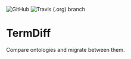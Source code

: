 ![GitHub](https://img.shields.io/github/license/lifeomic/termdiff.svg?style=for-the-badge)
![Travis (.org) branch](https://img.shields.io/travis/lifeomic/termdiff/master.svg?style=for-the-badge)

# TermDiff
Compare ontologies and migrate between them.
